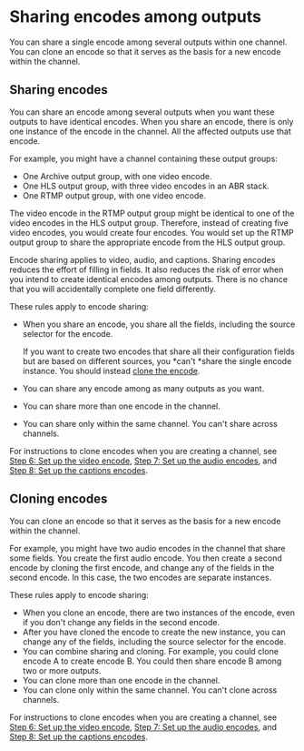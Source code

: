 # Sharing encodes among outputs<a name="feature-share-encode"></a>

You can share a single encode among several outputs within one channel\. You can clone an encode so that it serves as the basis for a new encode within the channel\.

## Sharing encodes<a name="encode-share"></a>

You can share an encode among several outputs when you want these outputs to have identical encodes\. When you share an encode, there is only one instance of the encode in the channel\. All the affected outputs use that encode\.

For example, you might have a channel containing these output groups:
+ One Archive output group, with one video encode\.
+ One HLS output group, with three video encodes in an ABR stack\.
+ One RTMP output group, with one video encode\.

The video encode in the RTMP output group might be identical to one of the video encodes in the HLS output group\. Therefore, instead of creating five video encodes, you would create four encodes\. You would set up the RTMP output group to share the appropriate encode from the HLS output group\.

Encode sharing applies to video, audio, and captions\. Sharing encodes reduces the effort of filling in fields\. It also reduces the risk of error when you intend to create identical encodes among outputs\. There is no chance that you will accidentally complete one field differently\.

These rules apply to encode sharing:
+ When you share an encode, you share all the fields, including the source selector for the encode\. 

  If you want to create two encodes that share all their configuration fields but are based on different sources, you *can't *share the single encode instance\. You should instead [clone the encode](#encode-clone)\.
+ You can share any encode among as many outputs as you want\.
+ You can share more than one encode in the channel\.
+ You can share only within the same channel\. You can't share across channels\.

For instructions to clone encodes when you are creating a channel, see [Step 6: Set up the video encode](creating-a-channel-step6.md), [Step 7: Set up the audio encodes](creating-a-channel-step7.md), and [Step 8: Set up the captions encodes](creating-a-channel-step8.md)\.

## Cloning encodes<a name="encode-clone"></a>

You can clone an encode so that it serves as the basis for a new encode within the channel\.

For example, you might have two audio encodes in the channel that share some fields\. You create the first audio encode\. You then create a second encode by cloning the first encode, and change any of the fields in the second encode\. In this case, the two encodes are separate instances\. 

These rules apply to encode sharing:
+ When you clone an encode, there are two instances of the encode, even if you don't change any fields in the second encode\.
+ After you have cloned the encode to create the new instance, you can change any of the fields, including the source selector for the encode\. 
+ You can combine sharing and cloning\. For example, you could clone encode A to create encode B\. You could then share encode B among two or more outputs\. 
+ You can clone more than one encode in the channel\.
+ You can clone only within the same channel\. You can't clone across channels\.

For instructions to clone encodes when you are creating a channel, see [Step 6: Set up the video encode](creating-a-channel-step6.md), [Step 7: Set up the audio encodes](creating-a-channel-step7.md), and [Step 8: Set up the captions encodes](creating-a-channel-step8.md)\.